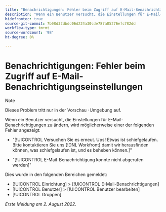 ```yaml
---
title: "Benachrichtigungen: Fehler beim Zugriff auf E-Mail-Benachrichtigungseinstellungen"
description: "Wenn ein Benutzer versucht, die Einstellungen für E-Mail-Benachrichtigungen zu ändern, wird ihm möglicherweise ein Fehler angezeigt."
hidefromtoc: true
source-git-commit: 7b08d32dbdc06d224a30cde787a05276efc782dd
workflow-type: tm+mt
source-wordcount: '98'
ht-degree: 8%

---
```



# Benachrichtigungen: Fehler beim Zugriff auf E-Mail-Benachrichtigungseinstellungen

>[!NOTE]
>
>Dieses Problem tritt nur in der Vorschau -Umgebung auf.

Wenn ein Benutzer versucht, die Einstellungen für E-Mail-Benachrichtigungen zu ändern, wird möglicherweise einer der folgenden Fehler angezeigt:

* &quot;[!UICONTROL Versuchen Sie es erneut. Ups! Etwas ist schiefgelaufen. Bitte kontaktieren Sie uns [!DNL Workfront] damit wir herausfinden können, was schiefgelaufen ist, und es beheben können.]&quot;

* &quot;[!UICONTROL E-Mail-Benachrichtigung konnte nicht abgerufen werden]&quot;

Dies wurde in den folgenden Bereichen gemeldet:

* [!UICONTROL Einrichtung] > [!UICONTROL E-Mail-Benachrichtigungen]
* [!UICONTROL Benutzer] > [!UICONTROL Benutzer bearbeiten]
* [!UICONTROL Gruppen]

_Erste Meldung am 2. August 2022._


